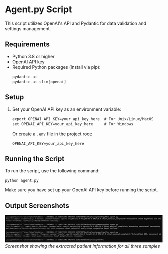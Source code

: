 # Agent.py Script

This script utilizes OpenAI's API and Pydantic for data validation and settings management.

## Requirements

- Python 3.8 or higher
- OpenAI API key
- Required Python packages (install via pip):
  ```
  pydantic-ai
  pydantic-ai-slim[openai]

  ```

## Setup

1. Set your OpenAI API key as an environment variable:
   ```
   export OPENAI_API_KEY=your_api_key_here  # For Unix/Linux/MacOS
   set OPENAI_API_KEY=your_api_key_here     # For Windows
   ```

   Or create a `.env` file in the project root:
   ```
   OPENAI_API_KEY=your_api_key_here
   ```

## Running the Script

To run the script, use the following command:
```
python agent.py
```

Make sure you have set up your OpenAI API key before running the script.

## Output Screenshots
![Sample Output](./sample_output.png)
*Screenshot showing the extracted patient information for all three samples*
